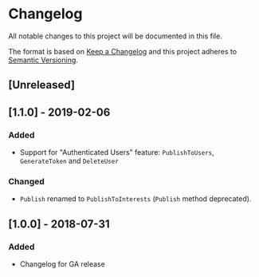 # Changelog
All notable changes to this project will be documented in this file.

The format is based on [Keep a Changelog](http://keepachangelog.com/en/1.0.0/)
and this project adheres to [Semantic Versioning](http://semver.org/spec/v2.0.0.html).

## [Unreleased]

## [1.1.0] - 2019-02-06

### Added
- Support for "Authenticated Users" feature: `PublishToUsers`, `GenerateToken` and `DeleteUser`
### Changed
- `Publish` renamed to `PublishToInterests` (`Publish` method deprecated).

## [1.0.0] - 2018-07-31
### Added
 - Changelog for GA release
